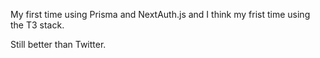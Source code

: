 My first time using Prisma and NextAuth.js and I think my frist time using the T3 stack.

Still better than Twitter.
